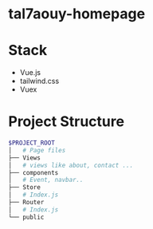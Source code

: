 # tal7aouy-homepage

# Stack

- Vue.js
- tailwind.css
- Vuex

# Project Structure

```bash
$PROJECT_ROOT
│   # Page files
├── Views
│   # views like about, contact ...
├── components
│   # Event, navbar..
├── Store
│   # Index.js
├── Router
│   # Index.js
└── public

```

